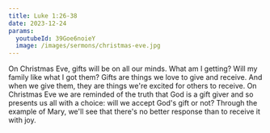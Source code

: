 ```yaml
---
title: Luke 1:26-38
date: 2023-12-24
params:
  youtubeId: 39Goe6noieY
  image: /images/sermons/christmas-eve.jpg
---
```

On Christmas Eve, gifts will be on all our minds. What am I getting? Will my family like what I got them? Gifts are things we love to give and receive.  And when we give them, they are things we're excited for others to receive. On Christmas Eve we are reminded of the truth that God is a gift giver and so presents us all with a choice: will we accept God's gift or not?  Through the example of Mary, we'll see that there's no better response than to receive it with joy. 
